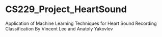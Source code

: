 # CS229_Project_HeartSound
Application of Machine Learning Techniques for Heart Sound Recording Classification By Vincent Lee and Anatoly Yakovlev

